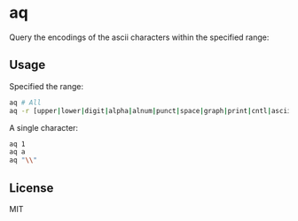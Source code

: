 # aq

Query the encodings of the ascii characters within the specified range:

## Usage

Specified the range:

```bash
aq # All
aq -r [upper|lower|digit|alpha|alnum|punct|space|graph|print|cntl|ascii]
```

A single character:

```bash
aq 1 
aq a
aq "\\"
```

## License

MIT
